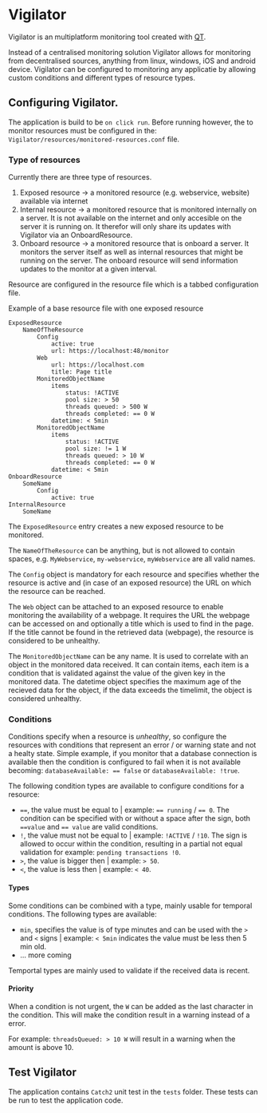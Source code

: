 # Vigilator

Vigilator is an multiplatform monitoring tool created with [QT](https://github.com/qt).

Instead of a centralised monitoring solution Vigilator allows for monitoring from decentralised sources, anything from linux, windows, iOS and android device.
Vigilator can be configured to monitoring any applicatie by allowing custom conditions and different types of resource types.

## Configuring Vigilator.

The application is build to be `on click run`.
Before running however, the to monitor resources must be configured in the: `Vigilator/resources/monitored-resources.conf` file.

### Type of resources

Currently there are three type of resources.
1. Exposed resource
->  a monitored resource (e.g. webservice, website) available via internet
2. Internal resource 
-> a monitored resource that is monitored internally on a server. It is not available on the internet and only accesible on the server it is running on. 
It therefor will only share its updates with Vigilator via an OnboardResource.
3.  Onboard resource
-> a monitored resource that is onboard a server. It monitors the server itself as well as internal resources that might be running on the server.
The onboard resource will send information updates to the monitor at a given interval.

Resource are configured in the resource file which is a tabbed configuration file.

Example of a base resource file with one exposed resource
```
ExposedResource
	NameOfTheResource
		Config
			active: true
			url: https://localhost:48/monitor
		Web
			url: https://localhost.com
			title: Page title
		MonitoredObjectName
			items
				status: !ACTIVE
				pool size: > 50
				threads queued: > 500 W
				threads completed: == 0 W
			datetime: < 5min
		MonitoredObjectName
			items
				status: !ACTIVE
				pool size: != 1 W
				threads queued: > 10 W
				threads completed: == 0 W
			datetime: < 5min
OnboardResource
	SomeName
		Config
			active: true
InternalResource
	SomeName
```

The `ExposedResource` entry creates a new exposed resource to be monitored.

The `NameOfTheResource` can be anything, but is not allowed to contain spaces, e.g. `MyWebservice`, `my-webservice`, `myWebservice` are all valid names.

The `Config` object is mandatory for each resource and specifies whether the resource is active and (in case of an exposed resource) the URL on which the resource can be reached.

The `Web` object can be attached to an exposed resource to enable monitoring the availability of a webpage. It requires the URL the webpage can be accessed on and optionally a title which is used to find in the page. 
If the title cannot be found in the retrieved data (webpage), the resource is considered to be unhealthy.

The `MonitoredObjectName` can be any name. It is used to correlate with an object in the monitored data received. 
It can contain items, each item is a condition that is validated against the value of the given key in the monitored data.
The datetime object specifies the maximum age of the recieved data for the object, if the data exceeds the timelimit, the object is considered unhealthy.

### Conditions

Conditions specify when a resource is *unhealthy*, so configure the resources with conditions that represent an error / or warning state and not a healty state.
Simple example, if you monitor that a database connection is available then the condition is configured to fail when it is not available becoming: `databaseAvailable: == false` or `databaseAvailable: !true`.

The following condition types are available to configure conditions for a resource:
- `==`, the value must be equal to | example: `== running` / `== 0`. The condition can be specified with or without a space after the sign, both `==value` and `== value` are valid conditions.
- `!`, the value must not be equal to | example: `!ACTIVE` / `!10`. The sign is allowed to occur within the condition, resulting in a partial not equal validation for example: `pending transactions !0`.
- `>`, the value is bigger then | example: `> 50`.
- `<`, the value is less then | example: `< 40`.

#### Types
Some conditions can be combined with a type, mainly usable for temporal conditions.
The following types are available:
- `min`, specifies the value is of type minutes and can be used with the `>` and `<` signs | example: `< 5min` indicates the value must be less then 5 min old.
- ... more coming

Temportal types are mainly used to validate if the received data is recent.

#### Priority

When a condition is not urgent, the `W` can be added as the last character in the condition.
This will make the condition result in a warning instead of a error. 

For example: `threadsQueued: > 10 W` will result in a warning when the amount is above 10.

## Test Vigilator

The application contains `Catch2` unit test in the `tests` folder. 
These tests can be run to test the application code.